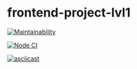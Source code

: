 # frontend-project-lvl1

[![Maintainability](https://api.codeclimate.com/v1/badges/a99a88d28ad37a79dbf6/maintainability)](https://codeclimate.com/github/codeclimate/codeclimate/maintainability)

[![Node CI](https://github.com/Lena05k/frontend-project-lvl1/actions/workflows/nodejs.yml/badge.svg)](https://github.com/Lena05k/frontend-project-lvl1/actions/workflows/nodejs.yml)

 [![asciicast](https://asciinema.org/a/TvQvSWXupMx7I6WuT0VtREExt)](https://asciinema.org/a/TvQvSWXupMx7I6WuT0VtREExt)